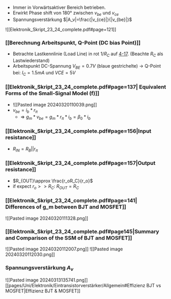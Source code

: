 - Immer in Vorwärtsaktiver Bereich betrieben.
- Erwirkt Phase shift von 180° zwischen $v_{be}$ und $v_{ce}$ 
- Spannungsverstärkung $|A_v|=\frac{|v_{ce}|}{|v_{be}|}$

![[Elektronik_Skript_23_24_complete.pdf#page=121]]

### [[Berechnung Arbeitspunkt, Q-Point (DC bias Point)]]
- Betrachte Lastkennlinie (Load Line) in rot $1/R_C$ auf [4-17](Elektronik_Skript_23_24_complete.pdf#page=122). (Beachte $R_C$ als Lastwiederstand)
- Arbeitspunkt DC-Spannung $V_{BE}= 0.7 V$ (blaue gestrichelte) $\rightarrow$ Q-Point bei: $I_C=1.5 mA$ und $V{CE}=5V$

### [[Elektronik_Skript_23_24_complete.pdf#page=137| Equivalent Forms of the Small-Signal Model (f)]]
- ![[Pasted image 20240320110039.png]]
- $v_{be}=i_b*r_\pi$
	- $\Rightarrow$ $g_m*v_{be}=g_m*r_\pi*i_b=\beta_0*i_b$

### [[Elektronik_Skript_23_24_complete.pdf#page=156|Input resistance]]
- $R_{IN}=R_B||r_\pi$

### [[Elektronik_Skript_23_24_complete.pdf#page=157|Output resistance]]
- $R_{OUT}\approx \frac{r_oR_C}{r_o}$
- if expect $r_o >> R_C$: $R_{OUT}=R_C$

### [[Elektronik_Skript_23_24_complete.pdf#page=141| Differences of g_m between BJT and MOSFET]]
![[Pasted image 20240320111328.png]]

### [[Elektronik_Skript_23_24_complete.pdf#page145|Summary and Comparison of the SSM of BJT and MOSFET]]
![[Pasted image 20240320112007.png]]
![[Pasted image 20240320112030.png]]


### Spannungsverstärkung $A_v$
 ![[Pasted image 20240313135741.png]]
 [[pages/Uni/Elektronik/Eintransistorverstärker/Allgemein#Effizienz BJT vs MOSFET|Effizienz BJT & MOSFET]]
 
